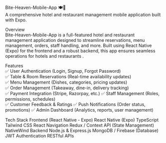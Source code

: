 Bite-Heaven-Mobile-App 🍽️📱                              
A comprehensive hotel and restaurant management mobile application built with Expo.                                                                                                                                                                                                                                           
                                                                                                                                                                                       
Overview                                                                                                                                         
Bite-Heaven-Mobile-App is a full-featured hotel and restaurant management application designed to streamline reservations, menu management, orders, staff handling, and more. Built using React Native (Expo) for the frontend and a robust backend, this app ensures seamless operations for hotels and restaurants      .                 
                                                                                                                                                                                                                                                                 
Features                                                       
✅ User Authentication (Login, Signup, Forgot Password)                                        
✅ Table & Room Reservations (Real-time availability updates)          
✅ Menu Management (Dishes, categories, pricing updates)        
✅ Order Management (Takeaway, dine-in, delivery tracking)                                                                            
✅ Payment Integration (Stripe, Razorpay, etc.)
✅ Staff Management (Roles, permissions, schedules)           
✅ Customer Feedback & Ratings
✅ Push Notifications (Order status, promotions)
✅ Admin Dashboard (Analytics, reports, user management)

Tech Stack
Frontend (React Native - Expo)
React Native (Expo)
TypeScript
Tailwind CSS
React Navigation
Redux / Context API (State Management)
NativeWind
Backend
Node.js & Express.js
MongoDB / Firebase (Database)
JWT Authentication
RESTful APIs
